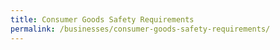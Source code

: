 ```yaml
---
title: Consumer Goods Safety Requirements
permalink: /businesses/consumer-goods-safety-requirements/
---
```

